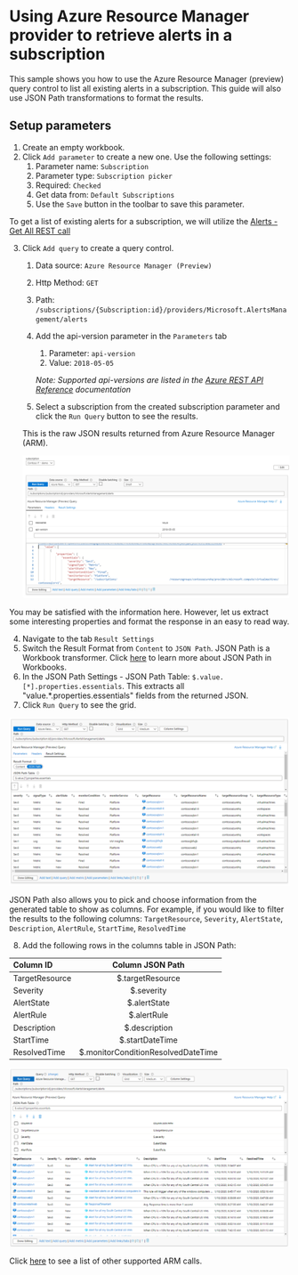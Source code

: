 # Using Azure Resource Manager provider to retrieve alerts in a subscription

This sample shows you how to use the Azure Resource Manager (preview) query control to list all existing alerts in a subscription. This guide will also use JSON Path transformations to format the results.

## Setup parameters

1. Create an empty workbook.
2. Click `Add parameter` to create a new one. Use the following settings:
    1. Parameter name: `Subscription`
    2. Parameter type: `Subscription picker`
    3. Required: `Checked`
    4. Get data from: `Default Subscriptions`
    5. Use the `Save` button in the toolbar to save this parameter. 

To get a list of existing alerts for a subscription, we will utilize the [Alerts - Get All REST call](https://docs.microsoft.com/en-us/rest/api/monitor/alertsmanagement/alerts/getall)

3. Click `Add query` to create a query control.
    1. Data source: `Azure Resource Manager (Preview)`
    2. Http Method: `GET`
    3. Path: `/subscriptions/{Subscription:id}/providers/Microsoft.AlertsManagement/alerts`
    4. Add the api-version parameter in the `Parameters` tab
        1. Parameter: `api-version`
        2. Value: `2018-05-05`
        
        *Note: Supported api-versions are listed in the [Azure REST API Reference](https://docs.microsoft.com/en-us/rest/api/azure/) documentation*
    5. Select a subscription from the created subscription parameter and click the `Run Query` button to see the results.
    
     This is the raw JSON results returned from Azure Resource Manager (ARM).

    ![Image showing an alert data JSON response using ARM Provider](../Images/ARMAlertsQueryNoFormatting.png)

You may be satisfied with the information here. However, let us extract some interesting properties and format the response in an easy to read way.

4. Navigate to the tab `Result Settings`
5. Switch the Result Format from `Content` to `JSON Path`. JSON Path is a Workbook transformer. Click [here](../Transformations/JSONPath.md) to learn more about JSON Path in Workbooks.
6. In the JSON Path Settings - JSON Path Table: `$.value.[*].properties.essentials`. This extracts all "value.*.properties.essentials" fields from the returned JSON.
7. Click `Run Query` to see the grid.

![Image showing an alert data in a grid format using ARM Provider](../Images/ARMAlertsQueryGridFormat.png)

JSON Path also allows you to pick and choose information from the generated table to show as columns. For example, if you would like to filter the results to the following columns: `TargetResource`, `Severity`, `AlertState`, `Description`, `AlertRule`, `StartTime`, `ResolvedTime`

8. Add the following rows in the columns table in JSON Path:

| Column ID | Column JSON Path |
| :------------- | :----------: |
| TargetResource | $.targetResource |
| Severity | $.severity |
| AlertState | $.alertState |
| AlertRule | $.alertRule |
| Description | $.description |
| StartTime  | $.startDateTime |
| ResolvedTime  | $.monitorConditionResolvedDateTime |

![Image showing an alert data in a grid format using ARM Provider](../Images/ARMAlertsQueryFinal.png)


Click [here](https://docs.microsoft.com/en-us/rest/api/azure/) to see a list of other supported ARM calls.
